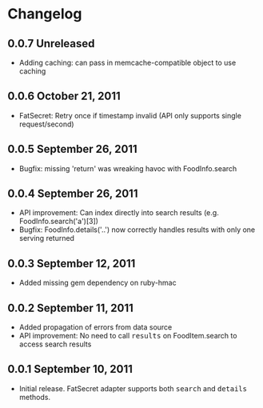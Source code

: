 # Changelog

## 0.0.7 Unreleased
* Adding caching: can pass in memcache-compatible object to use caching

## 0.0.6 October 21, 2011
* FatSecret: Retry once if timestamp invalid (API only supports single request/second)

## 0.0.5 September 26, 2011
* Bugfix: missing 'return' was wreaking havoc with FoodInfo.search

## 0.0.4 September 26, 2011
* API improvement: Can index directly into search results (e.g. FoodInfo.search('a')[3])
* Bugfix: FoodInfo.details('..') now correctly handles results with only one serving returned

## 0.0.3 September 12, 2011
* Added missing gem dependency on ruby-hmac

## 0.0.2 September 11, 2011
* Added propagation of errors from data source
* API improvement: No need to call <tt>results</tt> on FoodItem.search to access search results

## 0.0.1  September 10, 2011
* Initial release. FatSecret adapter supports both <tt>search</tt> and <tt>details</tt> methods.